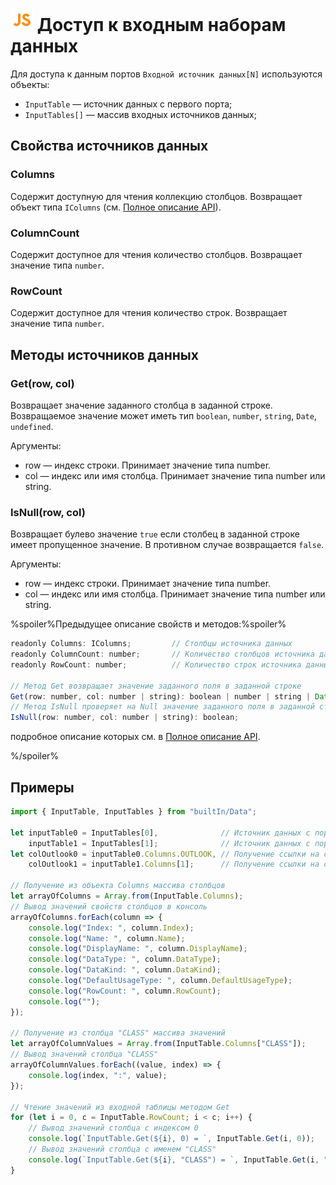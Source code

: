 # ![](../../../media/app/icons/component-18/component-default-55.svg) Доступ к входным наборам данных

Для доступа к данным портов `Входной источник данных[N]` используются объекты:

- `InputTable` — источник данных с первого порта;
- `InputTables[]` — массив входных источников данных;

## Свойства источников данных

### Columns

Содержит доступную для чтения коллекцию столбцов. Возвращает объект типа `IColumns` (см. [Полное описание API](./api-description.md)).

### ColumnCount

Содержит доступное для чтения количество столбцов.  Возвращает значение типа `number`.

### RowCount

Содержит доступное для чтения количество строк. Возвращает значение типа `number`.

## Методы источников данных

### Get(row, col)

Возвращает значение заданного столбца в заданной строке. Возвращаемое значение может иметь тип `boolean`, `number`, `string`, `Date`, `undefined`.

Аргументы:

- row — индекс строки. Принимает значение типа number.
- col — индекс или имя столбца. Принимает значение типа number или string.

### IsNull(row, col)

Возвращает булево значение `true` если столбец в заданной строке имеет пропущенное значение. В противном случае возвращается `false`.

Аргументы:

- row — индекс строки. Принимает значение типа number.
- col — индекс или имя столбца. Принимает значение типа number или string.

%spoiler%Предыдущее описание свойств и методов:%spoiler%

```javascript
readonly Columns: IColumns;         // Столбцы источника данных
readonly ColumnCount: number;       // Количество столбцов источника данных
readonly RowCount: number;          // Количество строк источника данных
    
// Метод Get возвращает значение заданного поля в заданной строке
Get(row: number, col: number | string): boolean | number | string | Date | undefined;
// Метод IsNull проверяет на Null значение заданного поля в заданной строке
IsNull(row: number, col: number | string): boolean;
```

подробное описание которых см. в [Полное описание API](./api-description.md).

%/spoiler%

## Примеры

```javascript
import { InputTable, InputTables } from "builtIn/Data";

let inputTable0 = InputTables[0],              // Источник данных с порта №1
    inputTable1 = InputTables[1];              // Источник данных с порта №2
let colOutlook0 = inputTable0.Columns.OUTLOOK, // Получение ссылки на столбец по имени
    colOutlook1 = inputTable1.Columns[1];      // Получение ссылки на столбец по индексу

// Получение из объекта Columns массива столбцов
let arrayOfColumns = Array.from(InputTable.Columns);
// Вывод значений свойств столбцов в консоль
arrayOfColumns.forEach(column => {
    console.log("Index: ", column.Index);
    console.log("Name: ", column.Name);
    console.log("DisplayName: ", column.DisplayName);
    console.log("DataType: ", column.DataType);
    console.log("DataKind: ", column.DataKind);
    console.log("DefaultUsageType: ", column.DefaultUsageType);
    console.log("RowCount: ", column.RowCount);
    console.log("");
});

// Получение из столбца "CLASS" массива значений
let arrayOfColumnValues = Array.from(InputTable.Columns["CLASS"]);
// Вывод значений столбца "CLASS"
arrayOfColumnValues.forEach((value, index) => {
    console.log(index, ":", value);
});

// Чтение значений из входной таблицы методом Get
for (let i = 0, с = InputTable.RowCount; i < с; i++) {
    // Вывод значений столбца с индексом 0
    console.log(`InputTable.Get(${i}, 0) = `, InputTable.Get(i, 0));
    // Вывод значений столбца с именем "CLASS"
    console.log(`InputTable.Get(${i}, "CLASS") = `, InputTable.Get(i, "CLASS"));
}

```